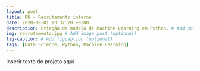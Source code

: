 ```yaml
---
layout: post
title: RH - Recrutamento interno
date: 2020-08-01 13:32:20 +0300
description: Criação de modelo de Machine Learning em Python. # Add post description (optional)
img: recrutamento.jpg # Add image post (optional)
fig-caption: # Add figcaption (optional)
tags: [Data Science, Python, Machine Learning]
---
```


Inserir texto do projeto aqui
